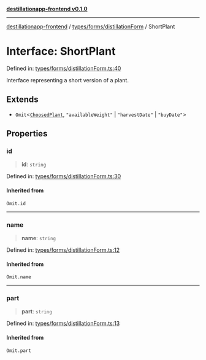 [**destillationapp-frontend v0.1.0**](../../../../README.md)

***

[destillationapp-frontend](../../../../modules.md) / [types/forms/distillationForm](../README.md) / ShortPlant

# Interface: ShortPlant

Defined in: [types/forms/distillationForm.ts:40](https://github.com/DestillApp/main/blob/ec2df52a50a22efb35f12a0243274f6d03fbca52/frontend/src/types/forms/distillationForm.ts#L40)

Interface representing a short version of a plant.

## Extends

- `Omit`\<[`ChoosedPlant`](ChoosedPlant.md), `"availableWeight"` \| `"harvestDate"` \| `"buyDate"`\>

## Properties

### id

> **id**: `string`

Defined in: [types/forms/distillationForm.ts:30](https://github.com/DestillApp/main/blob/ec2df52a50a22efb35f12a0243274f6d03fbca52/frontend/src/types/forms/distillationForm.ts#L30)

#### Inherited from

`Omit.id`

***

### name

> **name**: `string`

Defined in: [types/forms/distillationForm.ts:12](https://github.com/DestillApp/main/blob/ec2df52a50a22efb35f12a0243274f6d03fbca52/frontend/src/types/forms/distillationForm.ts#L12)

#### Inherited from

`Omit.name`

***

### part

> **part**: `string`

Defined in: [types/forms/distillationForm.ts:13](https://github.com/DestillApp/main/blob/ec2df52a50a22efb35f12a0243274f6d03fbca52/frontend/src/types/forms/distillationForm.ts#L13)

#### Inherited from

`Omit.part`
